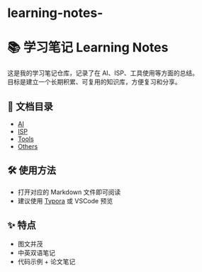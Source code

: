 # learning-notes-
# 📚 学习笔记 Learning Notes

这是我的学习笔记仓库，记录了在 AI、ISP、工具使用等方面的总结。  
目标是建立一个长期积累、可复用的知识库，方便复习和分享。

## 📂 文档目录
- [AI](./docs/AI)
- [ISP](./docs/ISP)
- [Tools](./docs/Tools)
- [Others](./docs/Others)

## 🛠️ 使用方法
- 打开对应的 Markdown 文件即可阅读
- 建议使用 [Typora](https://typora.io/) 或 VSCode 预览

## ✨ 特点
- 图文并茂
- 中英双语笔记
- 代码示例 + 论文笔记
